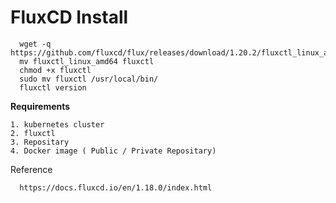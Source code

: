 # FluxCD Install
   
      wget -q https://github.com/fluxcd/flux/releases/download/1.20.2/fluxctl_linux_amd64
      mv fluxctl_linux_amd64 fluxctl
      chmod +x fluxctl
      sudo mv fluxctl /usr/local/bin/
      fluxctl version
      
 **Requirements**
 
    1. kubernetes cluster
    2. fluxctl
    3. Repositary
    4. Docker image ( Public / Private Repositary)
    
Reference

      https://docs.fluxcd.io/en/1.18.0/index.html
